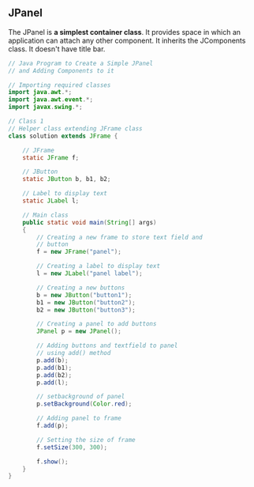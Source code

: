 
## JPanel

The JPanel is **a simplest container class**. It provides space in which an application can attach any other component. It inherits the JComponents class. It doesn't have title bar.

```java
// Java Program to Create a Simple JPanel
// and Adding Components to it

// Importing required classes
import java.awt.*;
import java.awt.event.*;
import javax.swing.*;

// Class 1
// Helper class extending JFrame class
class solution extends JFrame {

	// JFrame
	static JFrame f;

	// JButton
	static JButton b, b1, b2;

	// Label to display text
	static JLabel l;

	// Main class
	public static void main(String[] args)
	{
		// Creating a new frame to store text field and
		// button
		f = new JFrame("panel");

		// Creating a label to display text
		l = new JLabel("panel label");

		// Creating a new buttons
		b = new JButton("button1");
		b1 = new JButton("button2");
		b2 = new JButton("button3");

		// Creating a panel to add buttons
		JPanel p = new JPanel();

		// Adding buttons and textfield to panel
		// using add() method
		p.add(b);
		p.add(b1);
		p.add(b2);
		p.add(l);

		// setbackground of panel
		p.setBackground(Color.red);

		// Adding panel to frame
		f.add(p);

		// Setting the size of frame
		f.setSize(300, 300);

		f.show();
	}
}

```
